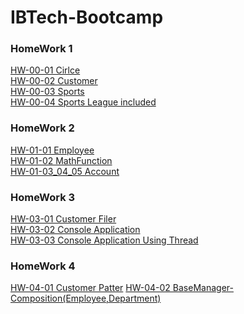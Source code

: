 # IBTech-Bootcamp
### HomeWork 1
[HW-00-01 Cirlce](https://github.com/kamrankamilli/IBTech-Bootcamp/tree/main/hw1/HomeWork00/src/com/homework01/geometry)
<br/>
[HW-00-02 Customer](https://github.com/kamrankamilli/IBTech-Bootcamp/tree/main/hw1/HomeWork00/src/com/homework02/sales)
<br/>
[HW-00-03 Sports](https://github.com/kamrankamilli/IBTech-Bootcamp/tree/main/hw1/HomeWork00/src/com/homework03_04/sports)
<br/>
[HW-00-04 Sports League included](https://github.com/kamrankamilli/IBTech-Bootcamp/tree/main/hw1/HomeWork00/src/com/homework03_04/sports)
<br/>
### HomeWork 2
[HW-01-01 Employee](https://github.com/kamrankamilli/IBTech-Bootcamp/tree/main/hw2/HomeWork01/src/com/homework01/employee)
<br/>
[HW-01-02 MathFunction](https://github.com/kamrankamilli/IBTech-Bootcamp/tree/main/hw2/HomeWork01/src/com/homework02/math)
<br/>
[HW-01-03_04_05 Account](https://github.com/kamrankamilli/IBTech-Bootcamp/tree/main/hw2/HomeWork01/src/com/homework03/account)
<br/>
### HomeWork 3
[HW-03-01 Customer Filer](https://github.com/kamrankamilli/IBTech-Bootcamp/tree/main/hw3/HomeWork03/src/com/homework01/filer)
<br/>
[HW-03-02 Console Application](https://github.com/kamrankamilli/IBTech-Bootcamp/tree/main/hw3/HomeWork03/src/com/homework02/consoleapplication)
<br/>
[HW-03-03 Console Application Using Thread](https://github.com/kamrankamilli/IBTech-Bootcamp/tree/main/hw3/HomeWork03/src/com/homework03/cnslappusingthread)
<br/>
### HomeWork 4
[HW-04-01 Customer Patter](https://github.com/kamrankamilli/IBTech-Bootcamp/tree/main/hw4/HomeWork04/src/com/homework01/customerpattern)
[HW-04-02 BaseManager-Composition(Employee,Department)](https://github.com/kamrankamilli/IBTech-Bootcamp/tree/main/hw4/HomeWork04/src/com/homework02/composition)
